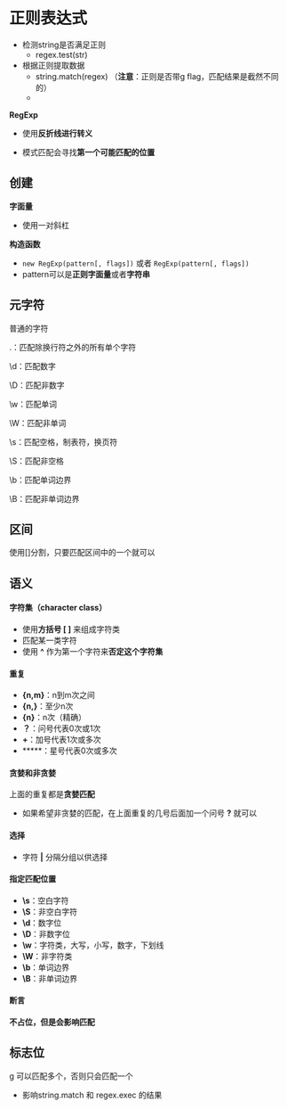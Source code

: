 # 正则表达式

- 检测string是否满足正则
  - regex.test(str)
- 根据正则提取数据
  - string.match(regex) （**注意**：正则是否带g flag，匹配结果是截然不同的）
  - 





**RegExp**

- 使用**反折线进行转义**

- 模式匹配会寻找**第一个可能匹配的位置**



## 创建

**字面量**

- 使用一对斜杠



**构造函数**

- `new RegExp(pattern[, flags])` 或者 `RegExp(pattern[, flags])`
- pattern可以是**正则字面量**或者**字符串**





## 元字符

普通的字符

.：匹配除换行符之外的所有单个字符

\d：匹配数字

\D：匹配非数字

\w：匹配单词

\W：匹配非单词

\s：匹配空格，制表符，换页符

\S：匹配非空格

\b：匹配单词边界

\B：匹配非单词边界



## 区间

使用[]分割，只要匹配区间中的一个就可以







## 语义

#### 字符集（character class）

- 使用**方括号 [ ]** 来组成字符类
- 匹配某一类字符
- 使用 **^** 作为第一个字符来**否定这个字符集**



#### 重复

- **{n,m}**：n到m次之间
- **{n,}**：至少n次
- **{n}**：n次（精确）
- **？**：问号代表0次或1次
- **+**：加号代表1次或多次
- *****：星号代表0次或多次



#### 贪婪和非贪婪

上面的重复都是**贪婪匹配**

- 如果希望非贪婪的匹配，在上面重复的几号后面加一个问号 **?** 就可以



#### 选择

- 字符 **|** 分隔分组以供选择





#### 指定匹配位置

- **\s**：空白字符
- **\S**：非空白字符
- **\d**：数字位
- **\D**：非数字位
- **\w**：字符类，大写，小写，数字，下划线
- **\W**：非字符类
- **\b**：单词边界
- **\B**：非单词边界



#### 断言

**不占位，但是会影响匹配**







## 标志位

g 可以匹配多个，否则只会匹配一个

- 影响string.match 和 regex.exec 的结果